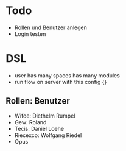 # Todo
- Rollen und Benutzer anlegen
- Login testen

# DSL
- user has many spaces has many modules
- run flow on server with this config {}

## Rollen: Benutzer
- Wifoe: Diethelm Rumpel
- Gew: Roland
- Tecis: Daniel Loehe
- Riecexco: Wolfgang Riedel
- Opus